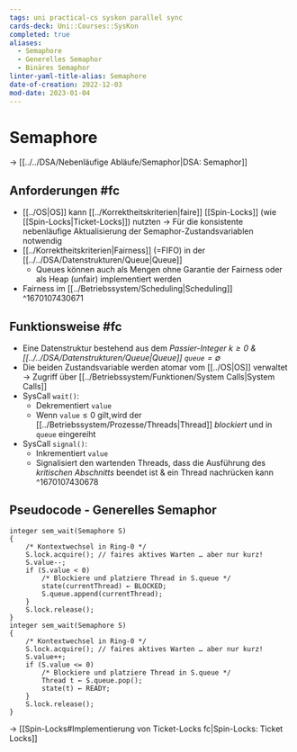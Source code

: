 ```yaml
---
tags: uni practical-cs syskon parallel sync
cards-deck: Uni::Courses::SysKon
completed: true
aliases:
  - Semaphore
  - Generelles Semaphor
  - Binäres Semaphor
linter-yaml-title-alias: Semaphore
date-of-creation: 2022-12-03
mod-date: 2023-01-04
---
```


# Semaphore
-> [[../../DSA/Nebenläufige Abläufe/Semaphor|DSA: Semaphor]]

## Anforderungen #fc
- [[../OS|OS]] kann [[../Korrektheitskriterien|faire]] [[Spin-Locks]] (wie [[Spin-Locks|Ticket-Locks]]) nutzten
	-> Für die konsistente nebenläufige Aktualisierung der Semaphor-Zustandsvariablen notwendig
- [[../Korrektheitskriterien|Fairness]] (=FIFO) in der [[../../DSA/Datenstrukturen/Queue|Queue]]
	- Queues können auch als Mengen ohne Garantie der Fairness oder als Heap (unfair) implementiert werden
- Fairness im [[../Betriebssystem/Scheduling|Scheduling]]
^1670107430671

## Funktionsweise #fc
- Eine Datenstruktur bestehend aus dem *Passier-Integer $k\geq0$ & [[../../DSA/Datenstrukturen/Queue|Queue]] `queue`$=\emptyset$*
- Die beiden Zustandsvariable werden atomar vom [[../OS|OS]] verwaltet
	-> Zugriff über [[../Betriebssystem/Funktionen/System Calls|System Calls]]
- SysCall `wait()`:
	- Dekrementiert `value`
	- Wenn `value`$\leq0$ gilt,wird der [[../Betriebssystem/Prozesse/Threads|Thread]] *blockiert* und in `queue` eingereiht
- SysCall `signal()`:
	- Inkrementiert `value`
	- Signalisiert den wartenden Threads, dass die Ausführung des *kritischen Abschnitts* beendet ist & ein Thread nachrücken kann
^1670107430678

## Pseudocode - Generelles Semaphor
```
integer sem_wait(Semaphore S)
{
	/* Kontextwechsel in Ring-0 */
	S.lock.acquire(); // faires aktives Warten … aber nur kurz!
	S.value--;
	if (S.value < 0)
		/* Blockiere und platziere Thread in S.queue */
		state(currentThread) ← BLOCKED;
		S.queue.append(currentThread);
	}
	S.lock.release();
}
integer sem_wait(Semaphore S)
{
	/* Kontextwechsel in Ring-0 */
	S.lock.acquire(); // faires aktives Warten … aber nur kurz!
	S.value++;
	if (S.value <= 0)
		/* Blockiere und platziere Thread in S.queue */
		Thread t ← S.queue.pop();
		state(t) ← READY;
	}
	S.lock.release();
}
```
-> [[Spin-Locks#Implementierung von Ticket-Locks fc|Spin-Locks: Ticket Locks]]
